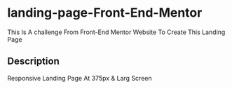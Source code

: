 # landing-page-Front-End-Mentor
  This Is A challenge From Front-End Mentor Website To Create This Landing Page 
## Description
  Responsive Landing Page At 375px & Larg Screen 
